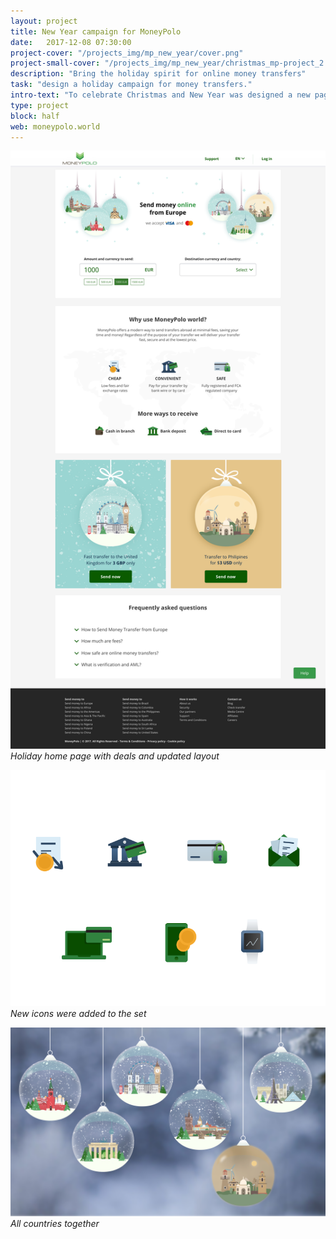```yaml
---
layout: project
title: Nеw Year campaign for MoneyPolo
date:   2017-12-08 07:30:00
project-cover: "/projects_img/mp_new_year/cover.png"
project-small-cover: "/projects_img/mp_new_year/christmas_mp-project_2.png"
description: "Bring the holiday spirit for online money transfers"
task: "design a holiday campaign for money transfers."
intro-text: "To celebrate Christmas and New Year was designed a new page layout and follow up holiday social ad campaign. This season everything will happen magically (and money transfers too): main destinations magically became small cute cities in snowballs, new updated icons and holiday offers."
type: project
block: half
web: moneypolo.world
---
```


<span class="p900 pshadow">![](/projects_img/mp_new_year/main_holiday_page.png)</span>
<span class="p-center">*Holiday home page with deals and updated layout*</span>

<span class="p400">![](/projects_img/mp_new_year/financial-icons-2.png)</span>
<span class="p-center">*New icons were added to the set*</span>

<span class="p1000">![](/projects_img/mp_new_year/all_countries.png)</span>
<span class="p-center">*All countries together*</span>




